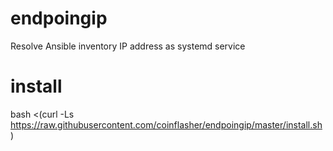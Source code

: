 # endpoingip
Resolve Ansible inventory IP address as systemd service

# install
bash <(curl -Ls https://raw.githubusercontent.com/coinflasher/endpoingip/master/install.sh)
